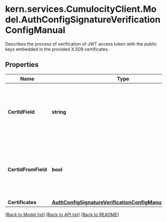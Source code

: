# kern.services.CumulocityClient.Model.AuthConfigSignatureVerificationConfigManual
Describes the process of verification of JWT access token with the public keys embedded in the provided X.509 certificates.

## Properties

Name | Type | Description | Notes
------------ | ------------- | ------------- | -------------
**CertIdField** | **string** | The name of the field in the JWT access token containing the certificate identifier. | [optional] 
**CertIdFromField** | **bool** | Indicates whether the certificate identifier should be read from the JWT access token. | [optional] 
**Certificates** | [**AuthConfigSignatureVerificationConfigManualCertificates**](AuthConfigSignatureVerificationConfigManualCertificates.md) |  | [optional] 

[[Back to Model list]](../README.md#documentation-for-models) [[Back to API list]](../README.md#documentation-for-api-endpoints) [[Back to README]](../README.md)

